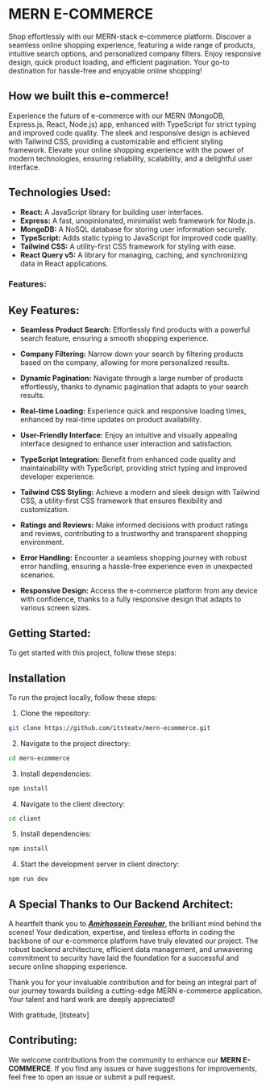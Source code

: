 # MERN E-COMMERCE

Shop effortlessly with our MERN-stack e-commerce platform. Discover a seamless online shopping experience, featuring a wide range of products, intuitive search options, and personalized company filters. Enjoy responsive design, quick product loading, and efficient pagination. Your go-to destination for hassle-free and enjoyable online shopping!

## How we built this e-commerce!

Experience the future of e-commerce with our MERN (MongoDB, Express.js, React, Node.js) app, enhanced with TypeScript for strict typing and improved code quality. The sleek and responsive design is achieved with Tailwind CSS, providing a customizable and efficient styling framework. Elevate your online shopping experience with the power of modern technologies, ensuring reliability, scalability, and a delightful user interface.

## Technologies Used:

-   **React:** A JavaScript library for building user interfaces.
-   **Express:** A fast, unopinionated, minimalist web framework for Node.js.
-   **MongoDB:** A NoSQL database for storing user information securely.
-   **TypeScript:** Adds static typing to JavaScript for improved code quality.
-   **Tailwind CSS:** A utility-first CSS framework for styling with ease.
-   **React Query v5:** A library for managing, caching, and synchronizing data in React applications.

### Features:

## Key Features:

* **Seamless Product Search:** Effortlessly find products with a powerful search feature, ensuring a smooth shopping experience.

* **Company Filtering:** Narrow down your search by filtering products based on the company, allowing for more personalized results.

* **Dynamic Pagination:** Navigate through a large number of products effortlessly, thanks to dynamic pagination that adapts to your search results.

* **Real-time Loading:** Experience quick and responsive loading times, enhanced by real-time updates on product availability.

* **User-Friendly Interface:** Enjoy an intuitive and visually appealing interface designed to enhance user interaction and satisfaction.

* **TypeScript Integration:** Benefit from enhanced code quality and maintainability with TypeScript, providing strict typing and improved developer experience.

* **Tailwind CSS Styling:** Achieve a modern and sleek design with Tailwind CSS, a utility-first CSS framework that ensures flexibility and customization.

* **Ratings and Reviews:** Make informed decisions with product ratings and reviews, contributing to a trustworthy and transparent shopping environment.

* **Error Handling:** Encounter a seamless shopping journey with robust error handling, ensuring a hassle-free experience even in unexpected scenarios.

* **Responsive Design:** Access the e-commerce platform from any device with confidence, thanks to a fully responsive design that adapts to various screen sizes.

## Getting Started:

To get started with this project, follow these steps:

## Installation

To run the project locally, follow these steps:

1. Clone the repository:

```bash
git clone https://github.com/itsteatv/mern-ecommerce.git
```

2. Navigate to the project directory:

```bash
cd mern-ecommerce
```

3. Install dependencies:

```bash
npm install
```

4. Navigate to the client directory:

```bash
cd client
```

5. Install dependencies:

```bash
npm install
```

4. Start the development server in client directory:

```bash
npm run dev
```

## A Special Thanks to Our Backend Architect:

A heartfelt thank you to [***Amirhossein Forouhar***](https://github.com/amirhosseinforouhar), the brilliant mind behind the scenes! Your dedication, expertise, and tireless efforts in coding the backbone of our e-commerce platform have truly elevated our project. The robust backend architecture, efficient data management, and unwavering commitment to security have laid the foundation for a successful and secure online shopping experience.

Thank you for your invaluable contribution and for being an integral part of our journey towards building a cutting-edge MERN e-commerce application. Your talent and hard work are deeply appreciated!

With gratitude,
[itsteatv]


## Contributing:

We welcome contributions from the community to enhance our **MERN E-COMMERCE**. If you find any issues or have suggestions for improvements, feel free to open an issue or submit a pull request.